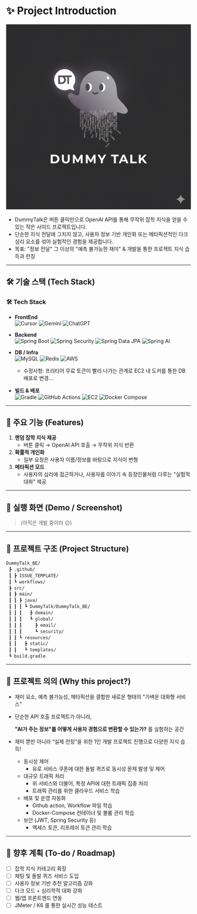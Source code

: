 # ✨ Project Introduction

![mainLogo.png](/assets/ProjectMainLogo.png)

- DummyTalk은 버튼 클릭만으로 OpenAI API를 통해 무작위 잡학 지식을 얻을 수 있는 작은 사이드 프로젝트입니다.
- 단순한 지식 전달에 그치지 않고, 사용자 정보 기반 개인화 또는 메타픽션적인 다크 심리 요소를 섞어 실험적인 경험을 제공합니다.
- 목표: "정보 전달" 그 이상의 "예측 불가능한 재미" & 개발을 통한 프로젝트 지식 습득과 런칭

---

## 🛠️ 기술 스택 (Tech Stack)

### 🛠 Tech Stack

- **FrontEnd**  
  ![Cursor](https://img.shields.io/badge/Cursor-000000?style=for-the-badge&logo=cursor&logoColor=white) ![Gemini](https://img.shields.io/badge/Gemini-4285F4?style=for-the-badge&logo=googlebard&logoColor=white) ![ChatGPT](https://img.shields.io/badge/ChatGPT-74AA9C?style=for-the-badge&logo=openai&logoColor=white)

- **Backend**  
  ![Spring Boot](https://img.shields.io/badge/Spring%20Boot-6DB33F?style=for-the-badge&logo=springboot&logoColor=white) ![Spring Security](https://img.shields.io/badge/Spring%20Security-6DB33F?style=for-the-badge&logo=springsecurity&logoColor=white) ![Spring Data JPA](https://img.shields.io/badge/Spring%20Data%20JPA-59666C?style=for-the-badge&logo=hibernate&logoColor=white) ![Spring AI](https://img.shields.io/badge/Spring%20AI-412991?style=for-the-badge&logo=openai&logoColor=white)

- **DB / Infra**  
  ![MySQL](https://img.shields.io/badge/MySQL-4479A1?style=for-the-badge&logo=mysql&logoColor=white)   ![Redis](https://img.shields.io/badge/Redis-DC382D?style=for-the-badge&logo=redis&logoColor=white)    ![AWS](https://img.shields.io/badge/AWS-232F3E?style=for-the-badge&logo=amazonaws&logoColor=white)


  - 수정사항: 프리티어 무료 토큰이 빨리 나가는 관계로 EC2 내 도커를 통한 DB 배포로 변경...

- **빌드 & 배포**  
  ![Gradle](https://img.shields.io/badge/Gradle-02303A?style=for-the-badge&logo=gradle&logoColor=white) ![GitHub Actions](https://img.shields.io/badge/GitHub%20Actions-2088FF?style=for-the-badge&logo=githubactions&logoColor=white) ![EC2](https://img.shields.io/badge/AWS%20EC2-FF9900?style=for-the-badge&logo=amazonec2&logoColor=white) ![Docker Compose](https://img.shields.io/badge/Docker%20Compose-2496ED?style=for-the-badge&logo=docker&logoColor=white)


---

## 🚀 주요 기능 (Features)

1. **랜덤 잡학 지식 제공**
    - 버튼 클릭 → OpenAI API 호출 → 무작위 지식 반환
2. **확률적 개인화**
    - 일부 요청은 사용자 이름/정보를 바탕으로 지식이 변형
3. **메타픽션 모드**
    - 사용자의 심리에 접근하거나, 사용자를 이야기 속 등장인물처럼 다루는 "실험적 대화" 제공

---

## 📸 실행 화면 (Demo / Screenshot)

> (아직은 개발 중이라 😉)
>

---

## 📂 프로젝트 구조 (Project Structure)

```bash
DummyTalk_BE/
 ┣ .github/
 ┃ ┣ ISSUE_TEMPLATE/
 ┃ ┗ workflows/
 ┣ src/
 ┃ ┣ main/
 ┃ ┃ ┣ java/
 ┃ ┃ ┃ ┗ DummyTalk/DummyTalk_BE/
 ┃ ┃ ┃   ┣ domain/
 ┃ ┃ ┃   ┗ global/
 ┃ ┃ ┃     ┣ email/
 ┃ ┃ ┃     ┗ security/
 ┃ ┃ ┗ resources/
 ┃ ┃   ┣ static/
 ┃ ┃   ┗ templates/
 ┗ build.gradle

```

---

## 🎯 프로젝트 의의 (Why this project?)

- 재미 요소, 예측 불가능성, 메타픽션을 결합한 새로운 형태의 "가벼운 대화형 서비스"
- 단순한 API 호출 프로젝트가 아니라,

  **"AI가 주는 정보"를 어떻게 사용자 경험으로 변환할 수 있는가?** 를 실험하는 공간

- 재미 뿐만 아니라 “실제 런칭”을 위한 1인 개발 프로젝트 진행으로 다양한 지식 습득!
    - 동시성 제어
        - 유로 서비스 쿠폰에 대한 돌발 퀴즈로 동시성 문제 발생 및 제어
    - 대규모 트래픽 처리
        - 위 서비스와 더불어, 특정 API에 대한 트래픽 집중 처리
        - 트래픽 관리를 위한 클라우드 서비스 학습
    - 배포 및 운영 자동화
        - Github action, Workflow 파일 학습
        - Docker-Compose 컨테이너 및 볼륨 관리 학습
    - 보안 (JWT, Spring Security 등)
        - 액세스 토큰, 리프레쉬 토큰 관리 학습

---

## 📌 향후 계획 (To-do / Roadmap)

- [ ]  잡학 지식 카테고리 확장
- [ ]  채팅 및 돌발 퀴즈 서비스 도입
- [ ]  사용자 정보 기반 추천 알고리즘 강화
- [ ]  다크 모드 + 심리학적 대화 강화
- [ ]  웹/앱 프론트엔드 연동
- [ ]  JMeter / K6 를 통한 실시간 성능 테스트
